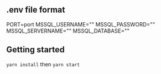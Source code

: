 ## .env file format

PORT=port
MSSQL_USERNAME=""
MSSQL_PASSWORD=""
MSSQL_SERVERNAME=""
MSSQL_DATABASE=""

## Getting started

`yarn install` then `yarn start`
